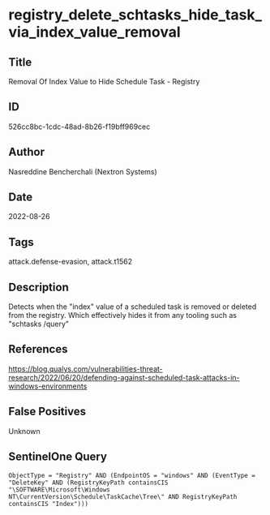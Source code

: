 # registry_delete_schtasks_hide_task_via_index_value_removal

## Title
Removal Of Index Value to Hide Schedule Task - Registry

## ID
526cc8bc-1cdc-48ad-8b26-f19bff969cec

## Author
Nasreddine Bencherchali (Nextron Systems)

## Date
2022-08-26

## Tags
attack.defense-evasion, attack.t1562

## Description
Detects when the "index" value of a scheduled task is removed or deleted from the registry. Which effectively hides it from any tooling such as "schtasks /query"

## References
https://blog.qualys.com/vulnerabilities-threat-research/2022/06/20/defending-against-scheduled-task-attacks-in-windows-environments

## False Positives
Unknown

## SentinelOne Query
```
ObjectType = "Registry" AND (EndpointOS = "windows" AND (EventType = "DeleteKey" AND (RegistryKeyPath containsCIS "\SOFTWARE\Microsoft\Windows NT\CurrentVersion\Schedule\TaskCache\Tree\" AND RegistryKeyPath containsCIS "Index")))

```